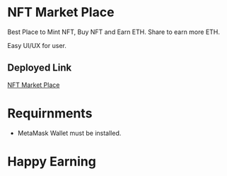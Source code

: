 # NFT Market Place

Best Place to Mint NFT, Buy NFT and Earn ETH. Share to earn more ETH.

Easy UI/UX for user.

## Deployed Link 

[NFT Market Place](https://mynftmarket.netlify.app/)


# Requirnments 

* MetaMask Wallet must be installed.

# Happy Earning
